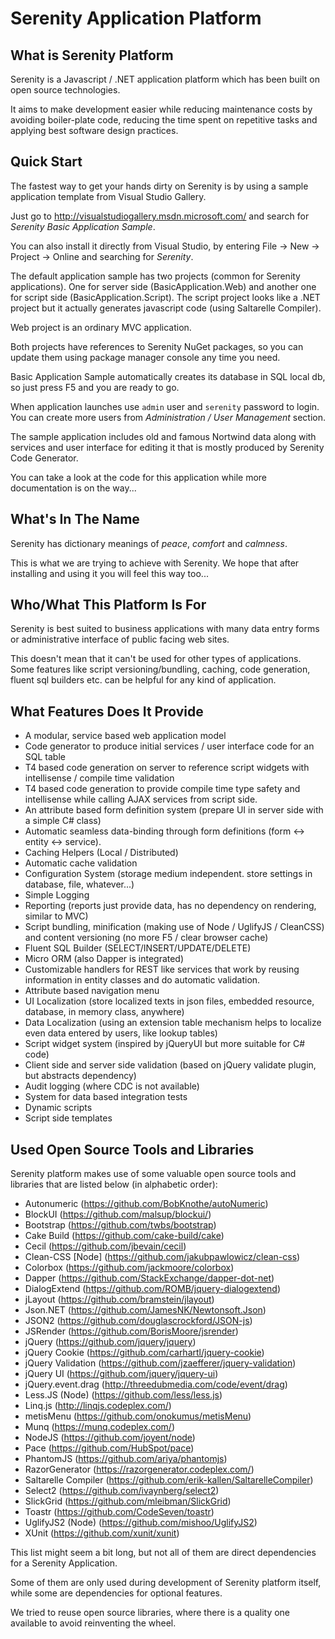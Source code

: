 Serenity Application Platform
=============================

## What is Serenity Platform

Serenity is a Javascript / .NET application platform which has been built on open source technologies. 

It aims to make development easier while reducing maintenance costs by avoiding boiler-plate code, reducing the time spent on repetitive tasks and applying best software design practices. 

## Quick Start

The fastest way to get your hands dirty on Serenity is by using a sample application template from Visual Studio Gallery. 

Just go to http://visualstudiogallery.msdn.microsoft.com/ and search for *Serenity Basic Application Sample*.

You can also install it directly from Visual Studio, by entering File -> New -> Project -> Online and searching for *Serenity*.

The default application sample has two projects (common for Serenity applications). One for server side (BasicApplication.Web) and another one for script side (BasicApplication.Script). The script project looks like a .NET project but it actually generates javascript code (using Saltarelle Compiler). 

Web project is an ordinary MVC application. 

Both projects have references to Serenity NuGet packages, so you can update them using package manager console any time you need.

Basic Application Sample automatically creates its database in SQL local db, so just press F5 and you are ready to go.

When application launches use `admin` user and `serenity` password to login. You can create more users from *Administration / User Management* section.

The sample application includes old and famous Nortwind data along with services and user interface for editing it that is mostly produced by Serenity Code Generator.

You can take a look at the code for this application while more documentation is on the way...

## What's In The Name

Serenity has dictionary meanings of *peace*, *comfort* and *calmness*. 

This is what we are trying to achieve with Serenity. We hope that after installing and using it you will feel this way too...

## Who/What This Platform Is For
Serenity is best suited to business applications with many data entry forms or administrative interface of public facing web sites. 

This doesn't mean that it can't be used for other types of applications. Some features like script versioning/bundling, caching, code generation, fluent sql builders etc. can be helpful for any kind of application.

## What Features Does It Provide

* A modular, service based web application model
* Code generator to produce initial services / user interface code for an SQL table
* T4 based code generation on server to reference script widgets with intellisense / compile time validation
* T4 based code generation to provide compile time type safety and intellisense while calling AJAX services from script side.
* An attribute based form definition system (prepare UI in server side with a simple C# class)
* Automatic seamless data-binding through form definitions (form <-> entity <-> service).
* Caching Helpers (Local / Distributed) 
* Automatic cache validation
* Configuration System (storage medium independent. store settings in database, file, whatever...)
* Simple Logging
* Reporting (reports just provide data, has no dependency on rendering, similar to MVC)
* Script bundling, minification (making use of Node / UglifyJS / CleanCSS) and content versioning (no more F5 / clear browser cache)
* Fluent SQL Builder (SELECT/INSERT/UPDATE/DELETE)
* Micro ORM (also Dapper is integrated)
* Customizable handlers for REST like services that work by reusing information in entity classes and do automatic validation.
* Attribute based navigation menu
* UI Localization (store localized texts in json files, embedded resource, database, in memory class, anywhere)
* Data Localization (using an extension table mechanism helps to localize even data entered by users,  like lookup tables)
* Script widget system (inspired by jQueryUI but more suitable for C# code)
* Client side and server side validation (based on jQuery validate plugin, but abstracts dependency)
* Audit logging (where CDC is not available)
* System for data based integration tests
* Dynamic scripts
* Script side templates

## Used Open Source Tools and Libraries

Serenity platform makes use of some valuable open source tools and libraries that are listed below (in alphabetic order):

* Autonumeric (https://github.com/BobKnothe/autoNumeric)
* BlockUI (https://github.com/malsup/blockui/)
* Bootstrap (https://github.com/twbs/bootstrap)
* Cake Build (https://github.com/cake-build/cake)
* Cecil (https://github.com/jbevain/cecil)
* Clean-CSS [Node] (https://github.com/jakubpawlowicz/clean-css)
* Colorbox (https://github.com/jackmoore/colorbox)
* Dapper (https://github.com/StackExchange/dapper-dot-net)
* DialogExtend (https://github.com/ROMB/jquery-dialogextend)
* jLayout (https://github.com/bramstein/jlayout)
* Json.NET (https://github.com/JamesNK/Newtonsoft.Json)
* JSON2 (https://github.com/douglascrockford/JSON-js)
* JSRender (https://github.com/BorisMoore/jsrender)
* jQuery (https://github.com/jquery/jquery)
* jQuery Cookie (https://github.com/carhartl/jquery-cookie)
* jQuery Validation (https://github.com/jzaefferer/jquery-validation)
* jQuery UI (https://github.com/jquery/jquery-ui)
* jQuery.event.drag (http://threedubmedia.com/code/event/drag)
* Less.JS (Node) (https://github.com/less/less.js)
* Linq.js (http://linqjs.codeplex.com/)
* metisMenu (https://github.com/onokumus/metisMenu)
* Munq (https://munq.codeplex.com/)
* NodeJS (https://github.com/joyent/node)
* Pace (https://github.com/HubSpot/pace)
* PhantomJS (https://github.com/ariya/phantomjs)
* RazorGenerator (https://razorgenerator.codeplex.com/)
* Saltarelle Compiler (https://github.com/erik-kallen/SaltarelleCompiler)
* Select2 (https://github.com/ivaynberg/select2)
* SlickGrid (https://github.com/mleibman/SlickGrid)
* Toastr (https://github.com/CodeSeven/toastr)
* UglifyJS2 (Node) (https://github.com/mishoo/UglifyJS2)
* XUnit (https://github.com/xunit/xunit)
 
This list might seem a bit long, but not all of them are direct dependencies for a Serenity Application. 

Some of them are only used during development of Serenity platform itself, while some are dependencies for optional features. 

We tried to reuse open source libraries, where there is a quality one available to avoid reinventing the wheel.